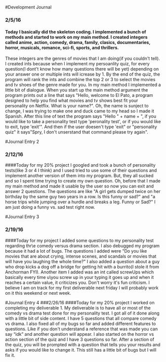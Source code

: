 #Development Journal
### 2/5/16
#### Today I basically did the skeleton coding. I implemented a bunch of methods and started to work on my main method. I created integers called anime, action, comedy, drama, family, clasics, documentaries, horror, musicals, romance, sci-fi, sports, and thrillers.
These integers are the genres of movies that I am doing(if you couldn't tell). I created ints because when I implement my persoanlity quiz, for every question(I dont't know how many questions there will be yet) depending on your answer one or multiple ints will icrease by 1. By the end of the quiz, the program will rank the ints and combine the top 2 or 3 to select the movies and tv shoes of the genre made for you. In my main method I implemented a little bit of dialogue. When you start up the main method argument the program prints out a line that says "Hello, welcome to El Pato, a program designed to help you find what movies and tv shows best fit your personality on Netflix. What is your name?". Oh, the name is sunject to change, I was trying to make one and duck came to my head so I made it Spanish. After this line of text the program says "Hello " + name + ", if you would like to take a personality test type 'peronality test', or if you would like to exit, type 'exit'". And then if the user doesen't type 'exit" or "personality quiz" it says"Spry, I don't unserstand that command please try again".

#Journal Entry 2
### 2/12/16
####Today for my 20% project I googled and took a bunch of personality tests(like 3 or 4 I think) and I used tried to use some of their questions and implement another version of them into my program. 
But, they all sucked and so I spent time trying to create my own question. 
Oh, before that I made my main method and made it usable by the user so now you can exit and answer 2 questions. 
The questions are like "A girl gets dumped twice on her birthday by the same guy two years in a row. Is this funny or sad?" and "a horse trips while jumping over a hurdle and breaks a leg. Funny or Sad?"
I am just doing a funny vs. sad test right now.

#Journal Entry 3
### 2/19/16
####Today for my project I added some questions to my personality test regarding thr\e comedy versus drama section. I also debugged my program because it had a lot of bugs. The questions I added were "Do you like movies that are about crying, intense scenes, and scandals or movies that will have you laughing the whole time?" I also added a question about a guy who drop kicks a dog off a bridge for getting hit with a burrito(I stole it from Anchorman FYI). Another item I added was an int called screwUps which basically every time u\you screw up in your typing it goes up and when it reaches a certain value, it criticizes  you. Don't worry it's fun criticism. I believe I am on track for my first deliverable next friday I will probably work on it this weekend or next week.

#Journal Entry 4
###2/26/16
####Today for my 20% project I worked on completing my deliverable 1. My deliverable is to have all or most of the comedy vs drama test done for my personality test. I got all of it done along with a little bit of side content. I have 5 questions that all compare comedy vs drama. I also fixed all of my bugs so far and added different features to questions. Like if you don't understand a reference that was made you can say “idk” and another question will appear. I also started on the horror vs action section of the quiz and I have 3 questions so far. After a section of the quiz, you will be prompted with a question that tells you your results and asks if you would like to change it. This still has a little bit of bugs but I will fix it.
